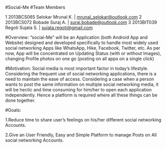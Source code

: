#Social-Me
#Team Members

 1 2013BCS065 Selokar Mrunal K. | mrunal_selokar@outlook.com 
 2 2013BCS072 Bobade Suraj A. | suraj.bobade@outlook.com 
 3 2013BIT039 Regoti Sujata S. | sujata.regoti@gmail.com

#Overview: 
  “social-Me” will be an Application (both Android App and Website) designed and developed specifically to handle most widely used social networking Apps like WhatsApp, Hike, Facebook, Twitter, etc. As per now, App will be concentrated on Updating Status (with or without Images), changing Profile photos on one go (posting on all apps on a single click)

#Motivation: 
  Social media is most important factor in today’s lifestyle. Considering the frequent use of social networking applications, there is a need to maintain the ease of access. Considering a case when a person wants to post the same information on multiple social networking media, it will be hectic and time consuming for him/her to open each application independently. Hence a platform is required where all these things can be done together.

#Goals:

1.Reduce time to share user’s feelings on his/her different social networking Accounts.


2.Give an User Friendly, Easy and Simple Platform to manage Posts on All social networking Accounts.

